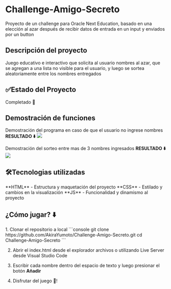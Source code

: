 # Challenge-Amigo-Secreto
Proyecto de un challenge para Oracle Next Education, basado en una elección al azar después de recibir datos de entrada en un input y enviados por un button


<h2>Descripción del proyecto</h2>

Juego educativo e interactivo que solicita al usuario nombres al azar, que se agregan a una lista no visible para el usuario, y luego se sortea aleatoriamente entre los nombres entregados

<h2>✅Estado del Proyecto</h2>

Completado 💯

<h2>Demostración de funciones</h2>
Demostración del programa en caso de que el usuario no ingrese nombres
<strong>RESULTADO ⬇️</strong>
<img src="assets/Demostración fallida.png">

Demostración del sorteo entre mas de 3 nombres ingresados
<strong>RESULTADO ⬇️</strong>
<img src="assets/Demostración exitosa.png">

<h2>🛠️Tecnologias utilizadas</h2>
**HTML** - Estructura y maquetación del proyecto
**CSS** - Estilado y cambios en la visualización
**JS** - Funcionalidad y dinamismo al proyecto

<h2>¿Cómo jugar? ⬇️</h2>
1. Clonar el repositorio a local 
    ```console
        git clone https://github.com/AkiraYumoto/Challenge-Amigo-Secreto.git
        cd Challenge-Amigo-Secreto
    ```
    

2. Abrir el index.html desde el explorador archivos o utilizando Live Server desde Visual Studio Code

3. Escribir cada nombre dentro del espacio de texto y luego presionar el botón <strong>Añadir</strong> 

4. Disfrutar del juego 🎊!